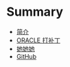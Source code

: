 # Summary

* [简介](README.md)
* [ORACLE 打补丁](chapter1.md)
* [她她她](ta_ta_ta.md)
* [GitHub](github.md)


